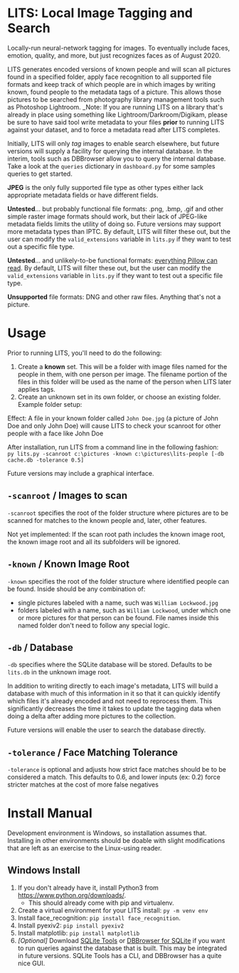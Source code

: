 # LITS: Local Image Tagging and Search
Locally-run neural-network tagging for images. To eventually include faces, emotion, quality, and more, but just recognizes faces as of August 2020.

LITS generates encoded versions of known people and will scan all pictures found in a specified folder, apply face recognition to all supported file formats and keep track of which people are in which images by writing known, found people to the metadata tags of a picture. This allows those pictures to be searched from photography library management tools such as Photoshop Lightroom.
_Note: If you are running LITS on a library that's already in place using something like Lightroom/Darkroom/Digikam, please be sure to have said tool write metadata to your files **prior** to running LITS against your dataset, and to force a metadata read after LITS completes.

Initially, LITS will only _tag_ images to enable search elsewhere, but future versions will supply a facility for querying the internal database. In the interim, tools such as DBBrowser allow you to query the internal database. Take a look at the `queries` dictionary in `dashboard.py` for some samples queries to get started.

**JPEG** is the only fully supported file type as other types either lack appropriate metadata fields or have different fields.

**Untested**... but probably functional file formats: .png, .bmp, .gif and other simple raster image formats should work, but their lack of JPEG-like metadata fields limits the utility of doing so. Future versions may support more metadata types than IPTC. By default, LITS will filter these out, but the user can modify the `valid_extensions` variable in `lits.py` if they want to test out a specific file type.  

**Untested**... and unlikely-to-be functional formats: [everything Pillow can read](https://pillow.readthedocs.io/en/stable/handbook/image-file-formats.html).  By default, LITS will filter these out, but the user can modify the `valid_extensions` variable in `lits.py` if they want to test out a specific file type.  

**Unsupported** file formats: DNG and other raw files. Anything that's not a picture.

# Usage
Prior to running LITS, you'll need to do the following:
1. Create a **known** set. This will be a folder with image files named for the people in them, with one person per image. The filename portion of the files in this folder will be used as the name of the person when LITS later applies tags. 
1. Create an unknown set in its own folder, or choose an existing folder.
Example folder setup:

Effect: A file in your known folder called `John Doe.jpg` (a picture of John Doe and only John Doe) will cause LITS to check your scanroot for other people with a face like John Doe

After installation, run LITS from a command line in the following fashion:  
`py lits.py -scanroot c:\pictures -known c:\pictures\lits-people [-db cache.db -tolerance 0.5]`

Future versions may include a graphical interface.

## `-scanroot` / Images to scan
`-scanroot` specifies the root of the folder structure where pictures are to be scanned for matches to the known people and, later, other features. 

Not yet implemented: If the scan root path includes the known image root, the known image root and all its subfolders will be ignored.

## `-known` / Known Image Root
`-known` specifies the root of the folder structure where identified people can be found. Inside should be any combination of:
* single pictures labeled with a name, such was `William Lockwood.jpg`
* folders labeled with a name, such as `William Lockwood`, under which one or more pictures for that person can be found. File names inside this named folder don't need to follow any special logic.

## `-db` / Database
`-db` specifies where the SQLite database will be stored. Defaults to be `lits.db` in the unknown image root.

In addition to writing directly to each image's metadata, LITS will build a database with much of this information in it so that it can quickly identify which files it's already encoded and not need to reprocess them. This significantly decreases the time it takes to update the tagging data when doing a delta after adding more pictures to the collection.

Future versions will enable the user to search the database directly.

## `-tolerance` / Face Matching Tolerance
`-tolerance` is optional and adjusts how strict face matches should be to be considered a match. 
This defaults to 0.6, and lower inputs (ex: 0.2) force stricter matches at the cost of more false negatives

# Install Manual 

Development environment is Windows, so installation assumes that. Installing in other environments should be doable with slight modifications that are left as an exercise to the Linux-using reader.

## Windows Install
1. If you don't already have it, install Python3 from https://www.python.org/downloads/.
   - This should already come with pip and virtualenv.
1. Create a virtual environment for your LITS install: `py -m venv env`
1. Install face_recognition: `pip install face_recognition`.
1. Install pyexiv2: `pip install pyexiv2`
1. Install matplotlib: `pip install matplotlib`
1. _[Optional]_ Download [SQLite Tools](https://www.sqlite.org/download.html) or [DBBrowser for SQLite](https://sqlitebrowser.org/) if you want to run queries against the database that is built. This may be integrated in future versions. SQLite Tools has a CLI, and DBBrowser has a quite nice GUI.
